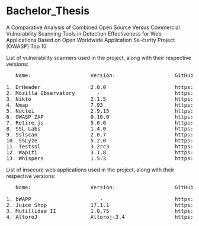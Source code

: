 # Bachelor_Thesis
A Comparative Analysis of Combined Open Source Versus Commercial Vulnerability Scanning Tools in Detection Effectiveness for Web Applications Based on Open Worldwide Application Se-curity Project (OWASP) Top 10


List of vulnerability scanners used in the project, along with their respective versions:
<pre>
   Name:                   Version:                   GitHub link:
   
1. DrHeader                2.0.0                      https://github.com/Santandersecurityresearch/DrHeader
2. Mozilla Observatory       -                        https://github.com/mozilla/http-observatory 
3. Nikto                   2.1.5                      https://github.com/sullo/nikto
4. Nmap                    7.93                       https://github.com/nmap/nmap
5. Nuclei                  2.9.15                     https://github.com/projectdiscovery/nuclei
6. OWASP ZAP               0.10.0                     https://github.com/Grunny/zap-cli
7. Retire.js               5.0.0                      https://github.com/retirejs/retire.js
8. SSL Labs                1.4.0                      https://github.com/ssllabs/ssllabs-scan
9. Sslscan                 2.0.7                      https://github.com/rbsec/sslscan
10. SSLyze                 5.2.0                      https://github.com/nabla-c0d3/sslyze
11. Testssl                3.2rc3                     https://github.com/drwetter/testssl.sh 
12. Wapiti                 3.1.8                      https://github.com/wapiti-scanner/wapiti
13. Whispers               1.5.3                      https://github.com/Skyscanner/whispers
</pre>


List of insecure web applications used in the project, along with their respective versions:
<pre>
   Name:                   Version:                   GitHub link:
   
1. bWAPP                      -                       https://github.com/lmoroz/bWAPP
2. Juice Shop              17.1.1                     https://github.com/juice-shop/juice-shop
3. Mutillidae II           1.0.75                     https://github.com/webpwnized/mutillidae-docker
4. AltoroJ                 Altoroj-3.4                https://github.com/jrocia/AltoroMutual-Dockerfile
</pre>

